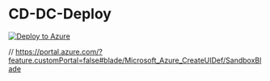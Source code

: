 # CD-DC-Deploy

[![Deploy to Azure](https://aka.ms/deploytoazurebutton)](https://portal.azure.com/#create/Microsoft.Template/uri/https%3A%2F%2Fraw.githubusercontent.com%2FCT-Cloud-Design%2FCD-DC-Deploy%2Fmain%2Fmain.json)


 // https://portal.azure.com/?feature.customPortal=false#blade/Microsoft_Azure_CreateUIDef/SandboxBlade
